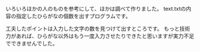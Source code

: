 いろいろほかの人のものを参考にして、ほかは調べて作りました。
text.txtの内容の指定したひらがなの個数を出すプログラムです。

工夫したポイントは入力した文字の数を見つけて出すところです。
もっと技術力があれば、ひらがな以外はもう一度入力させたりできたと思いますが実力不足でできませんでした。
